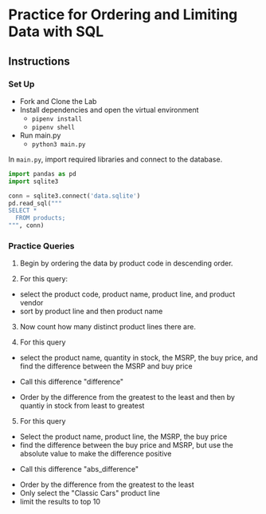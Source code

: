 # Practice for Ordering and Limiting Data with SQL


## Instructions

### Set Up
* Fork and Clone the Lab
* Install dependencies and open the virtual environment
    * `pipenv install`
    * `pipenv shell`
* Run main.py
    * `python3 main.py`

In `main.py`, import required libraries and connect to the database.

```python
import pandas as pd
import sqlite3

conn = sqlite3.connect('data.sqlite')
pd.read_sql("""
SELECT *
  FROM products;
""", conn)
```

### Practice Queries

1. Begin by ordering the data by product code in descending order.

2. For this query:
* select the product code, product name, product line, and product vendor
* sort by product line and then product name

3. Now count how many distinct product lines there are.

4. For this query
* select the product name, quantity in stock, the MSRP, the buy price, and find the difference between the MSRP and buy price
 - Call this difference "difference"
* Order by the difference from the greatest to the least and then by quantiy in stock from least to greatest

5. For this query
* Select the product name, product line, the MSRP, the buy price
* find the difference between the buy price and MSRP, but use the absolute value to make the difference positive
 - Call this difference "abs_difference"
* Order by the difference from the greatest to the least
* Only select the "Classic Cars" product line
* limit the results to top 10